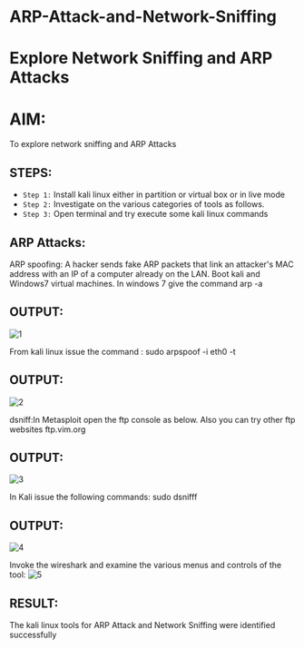 # ARP-Attack-and-Network-Sniffing
# Explore Network Sniffing and ARP Attacks

# AIM:

To explore network sniffing and ARP Attacks

## STEPS:

- `Step 1:` Install kali linux either in partition or virtual box or in live mode
- `Step 2:` Investigate on the various categories of tools as follows.
-  `Step 3:` Open terminal and try execute some kali linux commands

## ARP Attacks:  
ARP spoofing: A hacker sends fake ARP packets that link an attacker's MAC address with an IP of a computer already on the LAN. 
Boot kali and Windows7 virtual machines.
In windows 7 give the command arp -a
## OUTPUT:
![1](https://github.com/user-attachments/assets/c6634bd1-db53-4426-af49-cffb804507a9)


From kali linux issue the command :
sudo arpspoof -i eth0 -t <target system> <gateway>
## OUTPUT:
![2](https://github.com/user-attachments/assets/edc15c18-9c17-466a-8857-88cb7bf98846)


 dsniff:In Metasploit open the ftp console as below. Also you can try other ftp websites ftp.vim.org
## OUTPUT:
![3](https://github.com/user-attachments/assets/0197312f-fdbf-4ae4-bb2b-5cb2e2fb5a1b)


In Kali issue the following commands:
sudo dsnifff
## OUTPUT:
![4](https://github.com/user-attachments/assets/63d4aba4-f844-40bb-add4-471b93d39fa4)


Invoke the wireshark and examine the various menus  and controls of the tool:
![5](https://github.com/user-attachments/assets/d2fbe44c-df2d-42b2-9444-cfc730f521ac)

## RESULT:
The kali linux tools for ARP Attack and Network Sniffing were identified successfully
